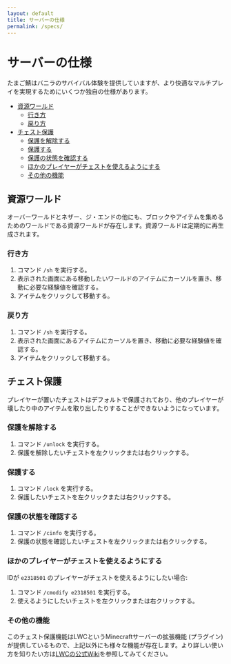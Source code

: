 ```yaml
---
layout: default
title: サーバーの仕様
permalink: /specs/
---
```


# サーバーの仕様

たまご鯖はバニラのサバイバル体験を提供していますが、より快適なマルチプレイを実現するためにいくつか独自の仕様があります。

<!--more-->

- [資源ワールド](#資源ワールド)
  - [行き方](#行き方)
  - [戻り方](#戻り方)
- [チェスト保護](#チェスト保護)
  - [保護を解除する](#保護を解除する)
  - [保護する](#保護する)
  - [保護の状態を確認する](#保護の状態を確認する)
  - [ほかのプレイヤーがチェストを使えるようにする](#ほかのプレイヤーがチェストを使えるようにする)
  - [その他の機能](#その他の機能)

## 資源ワールド

オーバーワールドとネザー、ジ・エンドの他にも、ブロックやアイテムを集めるためのワールドである資源ワールドが存在します。資源ワールドは定期的に再生成されます。

### 行き方

1. コマンド `/sh` を実行する。
2. 表示された画面にある移動したいワールドのアイテムにカーソルを置き、移動に必要な経験値を確認する。
3. アイテムをクリックして移動する。

### 戻り方

1. コマンド `/sh` を実行する。
2. 表示された画面にあるアイテムにカーソルを置き、移動に必要な経験値を確認する。
3. アイテムをクリックして移動する。

## チェスト保護

プレイヤーが置いたチェストはデフォルトで保護されており、他のプレイヤーが壊したり中のアイテムを取り出したりすることができないようになっています。

### 保護を解除する

1. コマンド `/unlock` を実行する。
2. 保護を解除したいチェストを左クリックまたは右クリックする。

### 保護する

1. コマンド `/lock` を実行する。
2. 保護したいチェストを左クリックまたは右クリックする。

### 保護の状態を確認する

1. コマンド `/cinfo` を実行する。
2. 保護の状態を確認したいチェストを左クリックまたは右クリックする。

### ほかのプレイヤーがチェストを使えるようにする

IDが `e2318501` のプレイヤーがチェストを使えるようにしたい場合:

1. コマンド `/cmodify e2318501` を実行する。
2. 使えるようにしたいチェストを左クリックまたは右クリックする。

### その他の機能

このチェスト保護機能はLWCというMinecraftサーバーの拡張機能 (プラグイン) が提供しているもので、上記以外にも様々な機能が存在します。より詳しい使い方を知りたい方は[LWCの公式Wiki](https://github.com/pop4959/LWCX/wiki)を参照してみてください。
